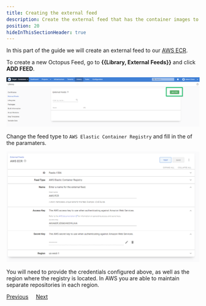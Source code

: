 ```yaml
---
title: Creating the external feed
description: Create the external feed that has the container images to be used in the ECS steps
position: 20
hideInThisSectionHeader: true
---
```


In this part of the guide we will create an external feed to our [AWS ECR](https://aws.amazon.com/ecr/).

To create a new Octopus Feed, go to **{{Library, External Feeds}}** and click **ADD FEED**.

![External Feed](images/adding-new-feed.png "width=500")

Change the feed type to `AWS Elastic Container Registry` and fill in the of the paramaters.

![External Feed](images/adding-new-aws-ecr-feed.png "width=500")

You will need to provide the credentials configured above, as well as the region where the registry is located. In AWS you are able to maintain separate repositories in each region.

<span><a class="btn btn-secondary" href="/docs/deployments/aws/guides/deploy-to-ecs">Previous</a></span>&nbsp;&nbsp;&nbsp;&nbsp;&nbsp;<span><a class="btn btn-success" href="/docs/deployments/aws/deploy-to-ecs/creating-a-new-project">Next</a></span>